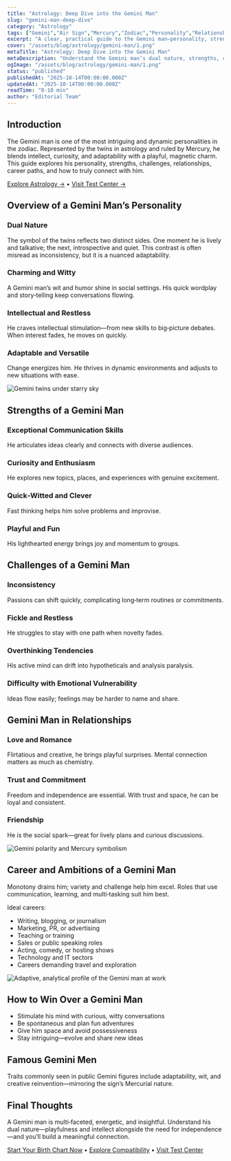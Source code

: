 ```yaml
---
title: "Astrology: Deep Dive into the Gemini Man"
slug: "gemini-man-deep-dive"
category: "Astrology"
tags: ["Gemini","Air Sign","Mercury","Zodiac","Personality","Relationships","Career"]
excerpt: "A clear, practical guide to the Gemini man—personality, strengths, challenges, relationships, work styles, and how to truly connect with him."
cover: "/assets/blog/astrology/gemini-man/1.png"
metaTitle: "Astrology: Deep Dive into the Gemini Man"
metaDescription: "Understand the Gemini man’s dual nature, strengths, challenges, relationships, and career patterns—and how to truly connect."
ogImage: "/assets/blog/astrology/gemini-man/1.png"
status: "published"
publishedAt: "2025-10-14T00:00:00.000Z"
updatedAt: "2025-10-14T00:00:00.000Z"
readTime: "8-10 min"
author: "Editorial Team"
---
```


## Introduction
The Gemini man is one of the most intriguing and dynamic personalities in the zodiac. Represented by the twins in astrology and ruled by Mercury, he blends intellect, curiosity, and adaptability with a playful, magnetic charm. This guide explores his personality, strengths, challenges, relationships, career paths, and how to truly connect with him.

[Explore Astrology →](/astrology) • [Visit Test Center →](/tests)

## Overview of a Gemini Man’s Personality
### Dual Nature
The symbol of the twins reflects two distinct sides. One moment he is lively and talkative; the next, introspective and quiet. This contrast is often misread as inconsistency, but it is a nuanced adaptability.

### Charming and Witty
A Gemini man’s wit and humor shine in social settings. His quick wordplay and story‑telling keep conversations flowing.

### Intellectual and Restless
He craves intellectual stimulation—from new skills to big‑picture debates. When interest fades, he moves on quickly.

### Adaptable and Versatile
Change energizes him. He thrives in dynamic environments and adjusts to new situations with ease.

![Gemini twins under starry sky](/assets/blog/astrology/gemini-man/2.png)

## Strengths of a Gemini Man
### Exceptional Communication Skills
He articulates ideas clearly and connects with diverse audiences.

### Curiosity and Enthusiasm
He explores new topics, places, and experiences with genuine excitement.

### Quick‑Witted and Clever
Fast thinking helps him solve problems and improvise.

### Playful and Fun
His lighthearted energy brings joy and momentum to groups.

## Challenges of a Gemini Man
### Inconsistency
Passions can shift quickly, complicating long‑term routines or commitments.

### Fickle and Restless
He struggles to stay with one path when novelty fades.

### Overthinking Tendencies
His active mind can drift into hypotheticals and analysis paralysis.

### Difficulty with Emotional Vulnerability
Ideas flow easily; feelings may be harder to name and share.

## Gemini Man in Relationships
### Love and Romance
Flirtatious and creative, he brings playful surprises. Mental connection matters as much as chemistry.

### Trust and Commitment
Freedom and independence are essential. With trust and space, he can be loyal and consistent.

### Friendship
He is the social spark—great for lively plans and curious discussions.

![Gemini polarity and Mercury symbolism](/assets/blog/astrology/gemini-man/3.png)

## Career and Ambitions of a Gemini Man
Monotony drains him; variety and challenge help him excel. Roles that use communication, learning, and multi‑tasking suit him best.

Ideal careers:
- Writing, blogging, or journalism
- Marketing, PR, or advertising
- Teaching or training
- Sales or public speaking roles
- Acting, comedy, or hosting shows
- Technology and IT sectors
- Careers demanding travel and exploration

![Adaptive, analytical profile of the Gemini man at work](/assets/blog/astrology/gemini-man/4.png)

## How to Win Over a Gemini Man
- Stimulate his mind with curious, witty conversations
- Be spontaneous and plan fun adventures
- Give him space and avoid possessiveness
- Stay intriguing—evolve and share new ideas

## Famous Gemini Men
Traits commonly seen in public Gemini figures include adaptability, wit, and creative reinvention—mirroring the sign’s Mercurial nature.

## Final Thoughts
A Gemini man is multi‑faceted, energetic, and insightful. Understand his dual nature—playfulness and intellect alongside the need for independence—and you’ll build a meaningful connection.

[Start Your Birth Chart Now](/astrology) • [Explore Compatibility](/astrology) • [Visit Test Center](/tests)
